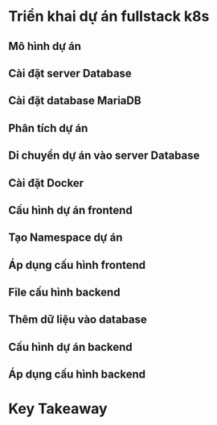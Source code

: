 # Triển khai dự án fullstack k8s 

## Mô hình dự án

## Cài đặt server Database

## Cài đặt database MariaDB

## Phân tích dự án

## Di chuyển dự án vào server Database

## Cài đặt Docker

## Cấu hình dự án frontend

## Tạo Namespace dự án

## Áp dụng cấu hình frontend

## File cấu hình backend

## Thêm dữ liệu vào database

## Cấu hình dự án backend

## Áp dụng cấu hình backend

# Key Takeaway
